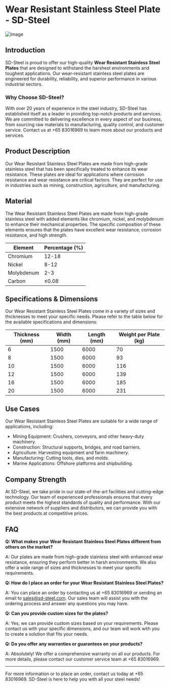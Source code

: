 # Wear Resistant Stainless Steel Plate - SD-Steel

![Image](https://github.com/user-attachments/assets/2567258e-e124-4816-932d-1809bd27ef0b)

## Introduction

SD-Steel is proud to offer our high-quality **Wear Resistant Stainless Steel Plates** that are designed to withstand the harshest environments and toughest applications. Our wear-resistant stainless steel plates are engineered for durability, reliability, and superior performance in various industrial sectors.

### Why Choose SD-Steel?

With over 20 years of experience in the steel industry, SD-Steel has established itself as a leader in providing top-notch products and services. We are committed to delivering excellence in every aspect of our business, from sourcing raw materials to manufacturing, quality control, and customer service. Contact us at +65 83016969 to learn more about our products and services.

## Product Description

Our Wear Resistant Stainless Steel Plates are made from high-grade stainless steel that has been specifically treated to enhance its wear resistance. These plates are ideal for applications where corrosion resistance and wear resistance are critical factors. They are perfect for use in industries such as mining, construction, agriculture, and manufacturing.

## Material

The Wear Resistant Stainless Steel Plates are made from high-grade stainless steel with added elements like chromium, nickel, and molybdenum to enhance their mechanical properties. The specific composition of these elements ensures that the plates have excellent wear resistance, corrosion resistance, and high strength.

| Element   | Percentage (%) |
|-----------|----------------|
| Chromium  | 12-18          |
| Nickel    | 8-12           |
| Molybdenum| 2-3            |
| Carbon    | ≤0.08          |

## Specifications & Dimensions

Our Wear Resistant Stainless Steel Plates come in a variety of sizes and thicknesses to meet your specific needs. Please refer to the table below for the available specifications and dimensions:

| Thickness (mm) | Width (mm) | Length (mm) | Weight per Plate (kg) |
|----------------|------------|-------------|-----------------------|
| 6              | 1500       | 6000        | 70                    |
| 8              | 1500       | 6000        | 93                    |
| 10             | 1500       | 6000        | 116                   |
| 12             | 1500       | 6000        | 139                   |
| 16             | 1500       | 6000        | 185                   |
| 20             | 1500       | 6000        | 231                   |

## Use Cases

Our Wear Resistant Stainless Steel Plates are suitable for a wide range of applications, including:

- Mining Equipment: Crushers, conveyors, and other heavy-duty machinery.
- Construction: Structural supports, bridges, and road barriers.
- Agriculture: Harvesting equipment and farm machinery.
- Manufacturing: Cutting tools, dies, and molds.
- Marine Applications: Offshore platforms and shipbuilding.

## Company Strength

At SD-Steel, we take pride in our state-of-the-art facilities and cutting-edge technology. Our team of experienced professionals ensures that every product meets the highest standards of quality and performance. With our extensive network of suppliers and distributors, we can provide you with the best products at competitive prices.

## FAQ

**Q: What makes your Wear Resistant Stainless Steel Plates different from others on the market?**

A: Our plates are made from high-grade stainless steel with enhanced wear resistance, ensuring they perform better in harsh environments. We also offer a wide range of sizes and thicknesses to meet your specific requirements.

**Q: How do I place an order for your Wear Resistant Stainless Steel Plates?**

A: You can place an order by contacting us at +65 83016969 or sending an email to sales@sd-steel.com. Our sales team will assist you with the ordering process and answer any questions you may have.

**Q: Can you provide custom sizes for the plates?**

A: Yes, we can provide custom sizes based on your requirements. Please contact us with your specific dimensions, and our team will work with you to create a solution that fits your needs.

**Q: Do you offer any warranties or guarantees on your products?**

A: Absolutely! We offer a comprehensive warranty on all our products. For more details, please contact our customer service team at +65 83016969.

---

For more information or to place an order, contact us today at +65 83016969. SD-Steel is here to help you with all your steel needs!